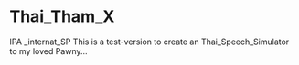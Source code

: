 # Thai_Tham_X
IPA _internat_SP
This is a test-version to create an Thai_Speech_Simulator to my loved Pawny...
